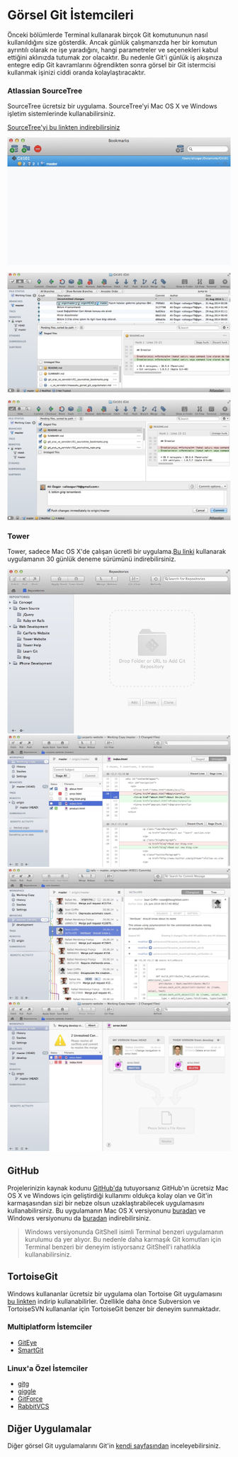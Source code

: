 # Görsel Git İstemcileri

Önceki bölümlerde Terminal kullanarak birçok Git komutununun nasıl kullanıldığını size gösterdik. Ancak günlük çalışmanızda her bir komutun ayrıntılı olarak ne işe yaradığını, hangi parametreler ve seçenekleri kabul ettiğini aklınızda tutumak zor olacaktır. Bu nedenle Git'i günlük iş akışınıza entegre edip Git kavramlarını öğrendikten sonra görsel bir Git istermcisi kullanmak işinizi ciddi oranda kolaylaştıracaktır.


### Atlassian SourceTree
SourceTree ücretsiz bir uygulama. SourceTree'yi Mac OS X ve Windows işletim sistemlerinde kullanabilirsiniz.


[SourceTree'yi bu linkten indirebilirsiniz](http://www.sourcetreeapp.com/)


![SourceTree Bookmarks](01_sourcetree_bookmarks.jpg "SourceTree Bookmarks")

![SourceTree Repository](02_sourcetree_repo.jpg "SourceTree Repository")

![SourceTree Commit and Push](03_sourcetree_commit.jpg "SourceTree Commit and Push")

### Tower

Tower, sadece Mac OS X'de çalışan ücretli bir uygulama.[Bu linki](http://www.git-tower.com/) kullanarak uygulamanın 30 günlük deneme sürümünü indirebilirsiniz.


![Tower Repos](04_tower.jpg "Tower Repos")
![Tower Working Copy](05_tower_workingcopy.jpg "Tower Working Copy")
![Tower Commit History](06_tower_commithist.jpg "Tower Commit History")
![Tower Conflict View](07_tower_conflict.jpg "Tower Conflict View")

## GitHub
Projelerinizin kaynak kodunu [GitHub'da](http://www.github.com "GitHub") tutuyorsanız GitHub'ın ücretsiz Mac OS X ve Windows için geliştirdiği kullanımı oldukça kolay olan ve Git'in karmaşasından sizi bir nebze olsun uzaklaştırabilecek uygulamasını kullanabilirsiniz. Bu uygulamanın Mac OS X versiyonunu [buradan](https://mac.github.com) ve Windows versiyonunu da [buradan](https://windows.github.com) indirebilirsiniz.
> Windows versiyonunda GitShell isimli Terminal benzeri uygulamanın kurulumu da yer alıyor. Bu nedenle daha karmaşık Git komutları için Terminal benzeri bir deneyim istiyorsanız GitShell'i rahatlıkla kullanabilirsiniz.

## TortoiseGit

Windows kullananlar ücretsiz bir uygulama olan Tortoise Git uygulamasını [bu linkten](https://code.google.com/p/tortoisegit/) indirip kullanabilirler. Özellikle daha önce Subversion ve  TortoiseSVN kullananlar için TortoiseGit benzer bir deneyim sunmaktadır.

### Multiplatform İstemciler

* [GitEye](http://www.collab.net/products/giteye)
* [SmartGit](http://www.syntevo.com/smartgit/)

### Linux'a Özel İstemciler

* [gitg](https://wiki.gnome.org/Apps/Gitg/)
* [giggle](https://wiki.gnome.org/Apps/giggle/)
* [GitForce](http://gdevic.github.com/GitForce)
* [RabbitVCS](http://www.rabbitvcs.org/)



## Diğer Uygulamalar
Diğer görsel Git uygulamalarını Git'in [kendi sayfasından](http://git-scm.com/downloads/guis) inceleyebilirsiniz.


